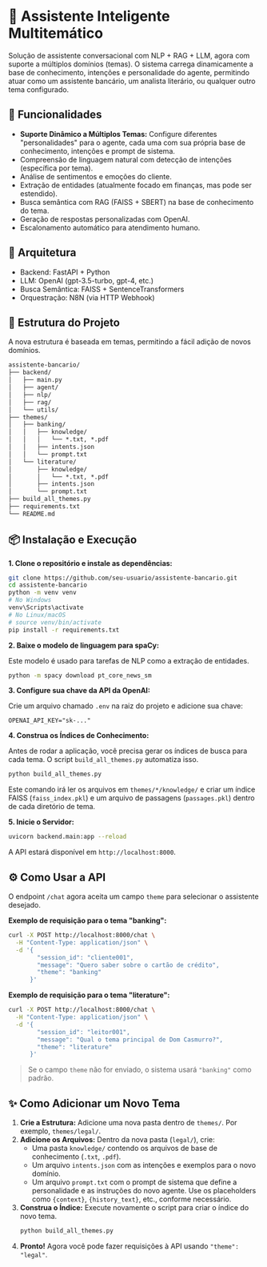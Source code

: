 # 🤖 Assistente Inteligente Multitemático

Solução de assistente conversacional com NLP + RAG + LLM, agora com suporte a múltiplos domínios (temas). O sistema carrega dinamicamente a base de conhecimento, intenções e personalidade do agente, permitindo atuar como um assistente bancário, um analista literário, ou qualquer outro tema configurado.

## 🚀 Funcionalidades

- **Suporte Dinâmico a Múltiplos Temas:** Configure diferentes "personalidades" para o agente, cada uma com sua própria base de conhecimento, intenções e prompt de sistema.
- Compreensão de linguagem natural com detecção de intenções (específica por tema).
- Análise de sentimentos e emoções do cliente.
- Extração de entidades (atualmente focado em finanças, mas pode ser estendido).
- Busca semântica com RAG (FAISS + SBERT) na base de conhecimento do tema.
- Geração de respostas personalizadas com OpenAI.
- Escalonamento automático para atendimento humano.

## 🧱 Arquitetura

- Backend: FastAPI + Python
- LLM: OpenAI (gpt-3.5-turbo, gpt-4, etc.)
- Busca Semântica: FAISS + SentenceTransformers
- Orquestração: N8N (via HTTP Webhook)

## 📁 Estrutura do Projeto

A nova estrutura é baseada em temas, permitindo a fácil adição de novos domínios.

```txt
assistente-bancario/
├── backend/
│   ├── main.py
│   ├── agent/
│   ├── nlp/
│   ├── rag/
│   └── utils/
├── themes/
│   ├── banking/
│   │   ├── knowledge/
│   │   │   └── *.txt, *.pdf
│   │   ├── intents.json
│   │   └── prompt.txt
│   └── literature/
│       ├── knowledge/
│       │   └── *.txt, *.pdf
│       ├── intents.json
│       └── prompt.txt
├── build_all_themes.py
├── requirements.txt
└── README.md
```

## 📦 Instalação e Execução

**1. Clone o repositório e instale as dependências:**

```bash
git clone https://github.com/seu-usuario/assistente-bancario.git
cd assistente-bancario
python -m venv venv
# No Windows
venv\Scripts\activate
# No Linux/macOS
# source venv/bin/activate
pip install -r requirements.txt
```

**2. Baixe o modelo de linguagem para spaCy:**

Este modelo é usado para tarefas de NLP como a extração de entidades.

```bash
python -m spacy download pt_core_news_sm
```

**3. Configure sua chave da API da OpenAI:**

Crie um arquivo chamado `.env` na raiz do projeto e adicione sua chave:

```
OPENAI_API_KEY="sk-..."
```

**4. Construa os Índices de Conhecimento:**

Antes de rodar a aplicação, você precisa gerar os índices de busca para cada tema. O script `build_all_themes.py` automatiza isso.

```bash
python build_all_themes.py
```

Este comando irá ler os arquivos em `themes/*/knowledge/` e criar um índice FAISS (`faiss_index.pkl`) e um arquivo de passagens (`passages.pkl`) dentro de cada diretório de tema.

**5. Inicie o Servidor:**

```bash
uvicorn backend.main:app --reload
```

A API estará disponível em `http://localhost:8000`.

## ⚙️ Como Usar a API

O endpoint `/chat` agora aceita um campo `theme` para selecionar o assistente desejado.

**Exemplo de requisição para o tema "banking":**

```bash
curl -X POST http://localhost:8000/chat \
  -H "Content-Type: application/json" \
  -d '{
        "session_id": "cliente001",
        "message": "Quero saber sobre o cartão de crédito",
        "theme": "banking"
      }'
```

**Exemplo de requisição para o tema "literature":**

```bash
curl -X POST http://localhost:8000/chat \
  -H "Content-Type: application/json" \
  -d '{
        "session_id": "leitor001",
        "message": "Qual o tema principal de Dom Casmurro?",
        "theme": "literature"
      }'
```

> Se o campo `theme` não for enviado, o sistema usará `"banking"` como padrão.

## ✨ Como Adicionar um Novo Tema

1.  **Crie a Estrutura:** Adicione uma nova pasta dentro de `themes/`. Por exemplo, `themes/legal/`.
2.  **Adicione os Arquivos:** Dentro da nova pasta (`legal/`), crie:
    *   Uma pasta `knowledge/` contendo os arquivos de base de conhecimento (`.txt`, `.pdf`).
    *   Um arquivo `intents.json` com as intenções e exemplos para o novo domínio.
    *   Um arquivo `prompt.txt` com o prompt de sistema que define a personalidade e as instruções do novo agente. Use os placeholders como `{context}`, `{history_text}`, etc., conforme necessário.
3.  **Construa o Índice:** Execute novamente o script para criar o índice do novo tema.
    ```bash
    python build_all_themes.py
    ```
4.  **Pronto!** Agora você pode fazer requisições à API usando `"theme": "legal"`.